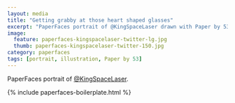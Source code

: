 ```yaml
---
layout: media
title: "Getting grabby at those heart shaped glasses"
excerpt: "PaperFaces portrait of @KingSpaceLaser drawn with Paper by 53 on an iPad."
image: 
  feature: paperfaces-kingspacelaser-twitter-lg.jpg
  thumb: paperfaces-kingspacelaser-twitter-150.jpg
category: paperfaces
tags: [portrait, illustration, Paper by 53]
---
```


PaperFaces portrait of [@KingSpaceLaser](http://twitter.com/KingSpaceLaser).

{% include paperfaces-boilerplate.html %}